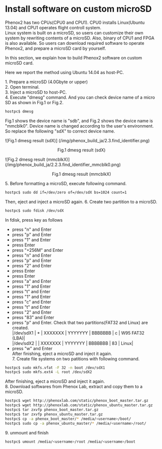 # Install  software on custom microSD

Phenox2 has two CPUs(CPU0 and CPU1). CPU0 installs Linux(Ubuntu 13.04) and CPU1 operates flight controll system.  
Linux system is built on a microSD, so users can customize their own system by rewriting contents of a microSD. Also, binary of CPU1 and FPGA is also available. So users can download required software to operate Phenox2, and prepare a microSD card by yourself.  

In this section, we explain how to build Phenox2 software on custom microSD card.

Here we report the method using Ubuntu 14.04 as host-PC.

1\. Prepare a microSD (4.0Gbyte or upper)  
2\. Open terminal.  
3\. Inject a microSD to host-PC.  
4\. Execute "dmesg" command. And you can check device name of a micro SD as shown in Fig.1 or Fig.2.  
```bash
hostpc$ dmesg
```
Fig.1 shows the device name is "sdb", and Fig.2 shows the device name is "mmcblk0". Device name is changed according to the user's environment. So replace the following "sdX" to correct device name.

![Fig.1 dmesg result (sdX)] (/img/phenox_build_ja/2.3.find_identifier.png)
<div align="center">Fig.1 dmesg result (sdX)</div>

![Fig.2 dmesg result (mmcblkX)] (/img/phenox_build_ja/2.2.3.find_identifier_mmcblk0.png)
<div align="center">Fig.1 dmesg result (mmcblkX)</div>

5\. Before formatting a microSD, execute following command.  
```bash
hostpc$ sudo dd if=/dev/zero of=/dev/sdX bs=1024 count=1
```
Then, eject and inject a microSD again.
6\. Create two partition to a microSD.  
```bash
hostpc$ sudo fdisk /dev/sdX
```
In fdisk, press key as follows  
 - press "n" and Enter  
 - press "p" and Enter  
 - press "1" and Enter  
 - press  Enter  
 - press "+256M" and Enter  
 - press "n" and Enter  
 - press "p" and Enter  
 - press "2" and Enter  
 - press  Enter  
 - press  Enter  
 - press "a" and Enter  
 - press "1" and Enter  
 - press "t" and Enter    
 - press "1" and Enter  
 - press "c" and Enter  
 - press "t" and Enter  
 - press "2" and Enter  
 - press "83" and Enter  
 - press "p" and Enter. Check that two partitions(FAT32 and Linux) are created.  
|/dev/sdX1 |   *   | XXXXXXX | YYYYYYY | BBBBBBB |  c | W95 FAT32 (LBA)|  
|/dev/sdX2 |   | XXXXXXX | YYYYYYY | BBBBBBB | 83 | Linux|  
 - press "w" and Enter  
After finishing, eject a microSD and inject it again.  
7\. Create file systems on two patitions with following command.  
```bash
hostpc$ sudo mkfs.vfat -F 32 -n boot /dev/sdX1
hostpc$ sudo mkfs.ext4 -L root /dev/sdX2
``` 
After finishing, eject a microSD and inject it again.  
8\. Download softwares from Phenox Lab, extract and copy them to a microSD.  
```bash
hostpc$ wget http://phenoxlab.com/static/phenox_boot_master.tar.gz
hostpc$ wget http://phenoxlab.com/static/phenox_ubuntu_master.tar.gz
hostpc$ tar zxvfp phenox_boot_master.tar.gz
hostpc$ tar zxvfp phenox_ubuntu_master.tar.gz
hostpc$ cp -a phenox_boot_master/* /media/<username>/boot/
hostpc$ sudo cp -a phenox_ubuntu_master/* /media/<username>/root/
```

9\. unmount and finish  
```bash
hostpc$ umount /media/<username>/root /media/<username>/boot
```